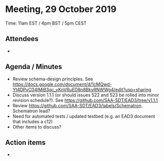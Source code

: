# Meeting, 29 October 2019
Time: 11am EST / 4pm BST / 5pm CEST

## Attendees
-

## Agenda / Minutes
- Review schema-design principles. See https://docs.google.com/document/d/1cMQwd-Yt4DPvC04lMiB3qc_yKnVRuED8n8BkyRNWWg4/edit?usp=sharing
- Discuss version 1.1.1 (or should issues 522 and 523 be rolled into minor revision schedule?).  See https://github.com/SAA-SDT/EAD3/tree/v1.1.1
- Review https://github.com/SAA-SDT/EAD3/labels/Schematron. Schematron lead? 
- Need for automated tests / updated testbed (e.g. an EAD3 document that includes a c12)
- Other items to discuss?

## Action items
-
